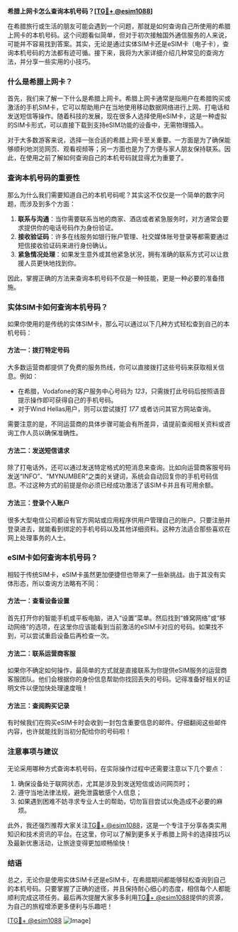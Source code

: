 **希腊上网卡怎么查询本机号码？[[TG💪+ @esim1088](https://t.me/s/esim1088)]**

在希腊旅行或生活的朋友可能会遇到一个问题，那就是如何查询自己所使用的希腊上网卡的本机号码。这个问题看似简单，但对于初次接触国外通信服务的人来说，可能并不容易找到答案。其实，无论是通过实体SIM卡还是eSIM卡（电子卡），查询本机号码的方法都有迹可循。接下来，我将为大家详细介绍几种常见的查询方法，并分享一些实用的小技巧。

### 什么是希腊上网卡？

首先，我们来了解一下什么是希腊上网卡。希腊上网卡通常是指用户在希腊购买或激活的手机SIM卡，它可以帮助用户在当地使用移动数据网络进行上网、打电话和发送短信等操作。随着科技的发展，现在很多人选择使用eSIM卡，这是一种虚拟的SIM卡形式，可以直接下载到支持eSIM功能的设备中，无需物理插入。

对于大多数游客来说，选择一张合适的希腊上网卡至关重要。一方面是为了确保能够顺利地浏览网页、观看视频等；另一方面也是为了方便与家人朋友保持联系。因此，在使用之前了解如何查询自己的本机号码就显得尤为重要了。

### 查询本机号码的重要性

那么为什么我们需要知道自己的本机号码呢？其实这不仅仅是一个简单的数字问题，而涉及到多个方面：

1. **联系与沟通**：当你需要联系当地的商家、酒店或者紧急服务时，对方通常会要求提供你的电话号码作为身份验证。
2. **接收验证码**：许多在线服务如银行账户管理、社交媒体账号登录等都需要通过短信接收验证码来进行身份确认。
3. **紧急情况处理**：如果发生意外或其他紧急状况，拥有准确的联系方式可以让救援人员更快地找到你。

因此，掌握正确的方法来查询本机号码不仅是一种技能，更是一种必要的准备措施。

### 实体SIM卡如何查询本机号码？

如果你使用的是传统的实体SIM卡，那么可以通过以下几种方式轻松查到自己的本机号码：

#### 方法一：拨打特定号码
大多数运营商都提供了免费的服务热线，你可以直接拨打这些号码来获取相关信息。例如：
- 在希腊，Vodafone的客户服务中心号码为 *123*，只需拨打此号码后按照语音提示操作即可获得自己的手机号码。
- 对于Wind Hellas用户，则可以尝试拨打 *177* 或者访问其官方网站查询。

需要注意的是，不同运营商的具体步骤可能会有所差异，请提前查阅相关资料或咨询工作人员以确保准确性。

#### 方法二：发送短信请求
除了打电话外，还可以通过发送特定格式的短消息来查询。比如向运营商客服号码发送“INFO”、“MYNUMBER”之类的关键词，系统会自动回复你的手机号码信息。不过这种方式的前提是你必须已经成功激活了该SIM卡并且有可用余额。

#### 方法三：登录个人账户
很多大型电信公司都设有官方网站或应用程序供用户管理自己的账户。只要注册并登录进去，就能看到绑定的手机号码以及其他详细资料。这种方法适合那些喜欢在网上处理事务的人士。

### eSIM卡如何查询本机号码？

相较于传统SIM卡，eSIM卡虽然更加便捷但也带来了一些新挑战。由于其没有实体形态，所以查询方法略有不同：

#### 方法一：查看设备设置
首先打开你的智能手机或平板电脑，进入“设置”菜单。然后找到“蜂窝网络”或“移动网络”的选项，在这里你应该能看到当前激活的eSIM卡对应的号码。如果找不到，可以尝试重启设备后再检查一次。

#### 方法二：联系运营商客服
如果你不确定如何操作，最简单的方式就是直接联系为你提供eSIM服务的运营商客服团队。他们会根据你的身份信息帮助你找回丢失的号码。记得准备好相关的证明文件以便加快处理速度哦！

#### 方法三：查阅购买记录
有时候我们在购买eSIM卡时会收到一封包含重要信息的邮件。仔细翻阅这些邮件内容，也许就能找到当初分配给你的号码啦！

### 注意事项与建议

无论采用哪种方式查询本机号码，在实际操作过程中还需要注意以下几个要点：

1. 确保设备处于联网状态，尤其是涉及到发送短信或访问网页时；
2. 遵守当地法律法规，避免泄露敏感个人信息；
3. 如果遇到困难不妨寻求专业人士的帮助，切勿盲目尝试以免造成不必要的麻烦。

此外，我还强烈推荐大家关注[TG💪+ @esim1088](https://t.me/s/esim1088)，这是一个专注于分享各类实用知识和技术资讯的平台。在这里，你可以了解到更多关于希腊上网卡的选择技巧以及最新优惠活动，让旅途变得更加顺畅愉快！

### 结语

总之，无论你是使用实体SIM卡还是eSIM卡，在希腊期间都能够轻松查询到自己的本机号码。只要掌握了正确的途径，并且保持耐心细心的态度，相信每个人都能顺利完成这项任务。最后再次提醒大家多多利用[TG💪+ @esim1088](https://t.me/s/esim1088)提供的资源，为自己的旅程增添更多便利与乐趣吧！

[[TG💪+ @esim1088](https://t.me/s/esim1088) ![Image](https://i.postimg.cc/4NQfJmqS/Snipaste-2025-05-13-00-14-12.png)]